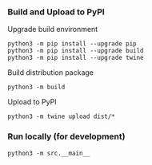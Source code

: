 ### Build and Upload to PyPI

Upgrade build environment
```
python3 -m pip install --upgrade pip
python3 -m pip install --upgrade build
python3 -m pip install --upgrade twine
```

Build distribution package
```
python3 -m build
```

Upload to PyPI
```
python3 -m twine upload dist/*
```

### Run locally (for development)
```
python3 -m src.__main__
```